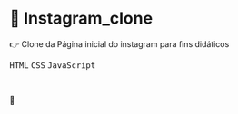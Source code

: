 # :camera_flash: Instagram_clone

:point_right: Clone da Página inicial do instagram para fins didáticos

<kbd>HTML</kbd>
<kbd>CSS</kbd>
<kbd>JavaScript</kbd>

&nbsp;

:link: 
